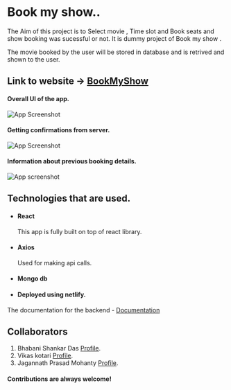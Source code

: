 # Book my show..

The Aim of this project is to Select movie , Time slot and Book seats and show booking was sucessful or not. It is dummy project of Book my show .

The movie booked by the user will be stored in database and is retrived and shown to the user.

## Link to website -> [BookMyShow](https://bookmyshow-almabetter2022.netlify.app/)


#### Overall UI of the app.

![App Screenshot](https://snipboard.io/ndabqU.jpg)

#### Getting confirmations from server.

![App Screenshot](https://snipboard.io/fl8vd3.jpg)

#### Information about previous booking details.

![App screenshot](https://snipboard.io/pgXsoQ.jpg)


## Technologies that are used.

- #### React  
    This app is fully built on top of react library.
- #### Axios 
    Used for making api calls.
- #### Mongo db
- #### Deployed using netlify.

The documentation for the backend - [Documentation](https://github.com/Shankar2612/BookMyShow-Backend)




## Collaborators

1. Bhabani Shankar Das [Profile](https://github.com/Shankar2612).
2. Vikas kotari [Profile](https://github.com/vikas-viki).
3. Jagannath Prasad Mohanty [Profile](https://github.com/Jagannath04).
#### Contributions are always welcome!


